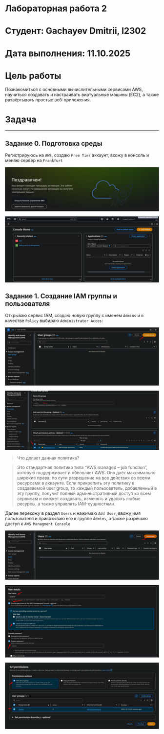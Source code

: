 # Лабораторная работа 2
# Студент: Gachayev Dmitrii, I2302
# Дата выполнения: 11.10.2025
# Цель работы
Познакомиться с основными вычислительными сервисами AWS, научиться создавать и настраивать виртуальные машины (EC2), а также развёртывать простые веб-приложения.
# Задача

---


## Задание 0. Подготовка среды 

Регистрируюсь на `AWS`, создаю `Free Tier` аккаунт, вхожу в консоль и меняю сервер на `Frankfurt` 

![image](screenshots/Screenshot_1.png)

![image](screenshots/Screenshot_2.png)

## Задание 1. Создание IAM группы и пользователя

Открываю сервис IAM, создаю новую группу с именем `Admins` и в качестве `Policy` выбираю `Administrator Acces`:

![image](screenshots/Screenshot_3.png)

![image](screenshots/Screenshot_4.png)

> Что делает данная политика?

> Это стандартная политика типа “AWS managed – job function”, которую поддерживает и обновляет AWS. Она даёт максимально широкие права: по сути разрешение на все действия со всеми ресурсами в аккаунте. Если прикрепить эту политику к создаваемой user group, то каждый пользователь, добавленный в эту группу, получит полный административный доступ ко всем сервисам и сможет создавать, изменять и удалять любые ресурсы, а также управлять IAM-сущностями.

Далее перехожу в раздел `Users` и нажимаю `Add User`, ввожу имя пользователя и привязываю его к группе `Admins`, а также разрешаю доступ к `AWS Managment Console`

![image](screenshots/Screenshot_5.png)

![image](screenshots/Screenshot_6.png)

![image](screenshots/Screenshot_7.png)